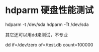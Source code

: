 # hdparm 硬盘性能测试


hdparm -t  /dev/sda
hdparm -Tt  /dev/sda

其它还可以用dd来测试，不专业

dd if=/dev/zero of=/test.db  count=100000

